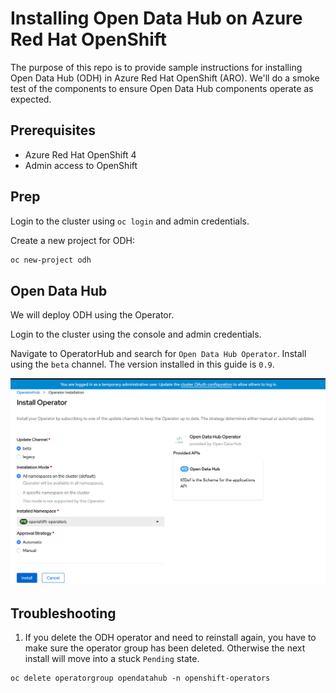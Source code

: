 # Installing Open Data Hub on Azure Red Hat OpenShift

The purpose of this repo is to provide sample instructions for installing Open Data Hub (ODH) in Azure Red Hat OpenShift (ARO).  We'll do a smoke test of the components to ensure Open Data Hub components operate as expected.

## Prerequisites

* Azure Red Hat OpenShift 4
* Admin access to OpenShift

## Prep

Login to the cluster using `oc login` and admin credentials.

Create a new project for ODH:

```bash
oc new-project odh
```

## Open Data Hub

We will deploy ODH using the Operator.

Login to the cluster using the console and admin credentials.

Navigate to OperatorHub and search for `Open Data Hub Operator`.  Install using the `beta` channel.  The version installed in this guide is `0.9`.

![ODH Install](images/odh_install.png)



## Troubleshooting

1.  If you delete the ODH operator and need to reinstall again, you have to make sure the operator group has been deleted.  Otherwise the next install will move into a stuck `Pending` state.

```
oc delete operatorgroup opendatahub -n openshift-operators
```